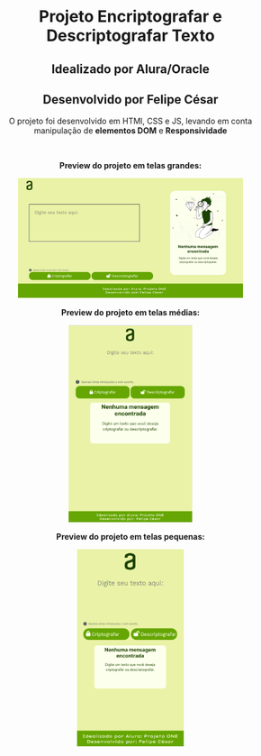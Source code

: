 <div align= 'center'>
<h1 height='20px' >Projeto Encriptografar e Descriptografar Texto</h1>
<h2>Idealizado por Alura/Oracle</h2>
<h2>Desenvolvido por Felipe César</h2>
<p>O projeto foi desenvolvido em HTMl, CSS e JS, levando em conta manipulação de <strong>elementos DOM</strong> e <strong>Responsividade</strong></p>
</br> <p> <strong>Preview do projeto em telas grandes: </strong> </p> 
<img src="https://raw.githubusercontent.com/Felipecpo1/imagens/main/pc.png" alt = "Preview PC" width = "400px"/>
</br><p> <strong>Preview do projeto em telas médias: </strong> </p> 
<img src="https://raw.githubusercontent.com/Felipecpo1/imagens/main/tablet.png" alt = "preview Tablet" height = "350px"/>
</br> <p> <strong>Preview do projeto em telas pequenas: </strong> </p> 
<img src="https://raw.githubusercontent.com/Felipecpo1/imagens/main/celular.png" alt = "Preview Celular" height = "350px"/>

</div>
